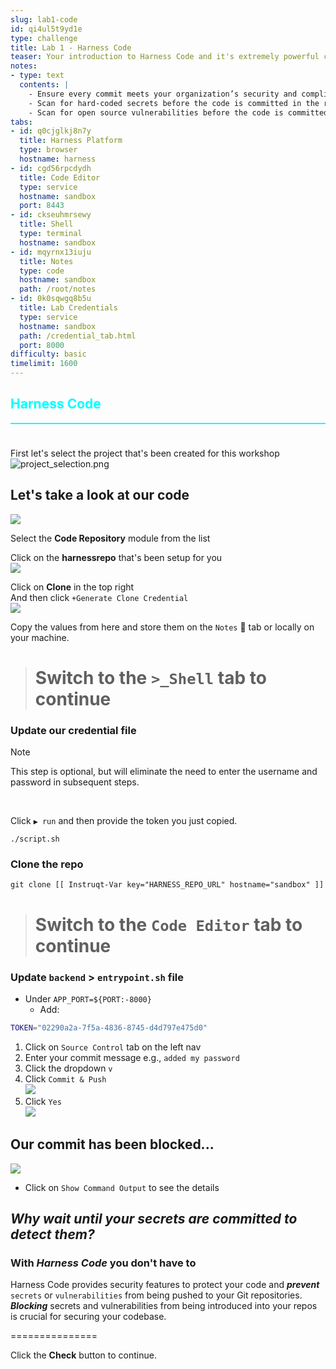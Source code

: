 ```yaml
---
slug: lab1-code
id: qi4ul5t9yd1e
type: challenge
title: Lab 1 - Harness Code
teaser: Your introduction to Harness Code and it's extremely powerful capabilities.
notes:
- type: text
  contents: |
    - Ensure every commit meets your organization’s security and compliance standards
    - Scan for hard-coded secrets before the code is committed in the repository
    - Scan for open source vulnerabilities before the code is committed in the repository
tabs:
- id: q0cjglkj8n7y
  title: Harness Platform
  type: browser
  hostname: harness
- id: cgd56rpcdydh
  title: Code Editor
  type: service
  hostname: sandbox
  port: 8443
- id: ckseuhmrsewy
  title: Shell
  type: terminal
  hostname: sandbox
- id: mqyrnx13iuju
  title: Notes
  type: code
  hostname: sandbox
  path: /root/notes
- id: 0k0sqwgq8b5u
  title: Lab Credentials
  type: service
  hostname: sandbox
  path: /credential_tab.html
  port: 8000
difficulty: basic
timelimit: 1600
---
```


<style type="text/css" rel="stylesheet">
hr.cyan { background-color: cyan; color: cyan; height: 2px; margin-bottom: -10px; }
h2.cyan { color: cyan; }
</style><h2 class="cyan">Harness Code</h2>
<hr class="cyan">
<br><br>

First let's select the project that's been created for this workshop <br>
![project_selection.png](https://raw.githubusercontent.com/harness-community/field-workshops/main/assets/images/project_selection.png)

## Let's take a look at our code
![](https://raw.githubusercontent.com/harness-community/field-workshops/main/assets/images/module_code.png)

Select the **Code Repository** module from the list <br>

Click on the **harnessrepo** that's been setup for you <br>
![](https://raw.githubusercontent.com/harness-community/field-workshops/main/unscripted-workshop-2024/assets/images/code_repo.png)

Click on **Clone** in the top right <br>
And then click ```+Generate Clone Credential``` <br>
![](https://raw.githubusercontent.com/harness-community/field-workshops/main/unscripted-workshop-2024/assets/images/code_clone.png)

Copy the values from here and store them on the `Notes` 📝 tab or locally on your machine.

> # Switch to the ```>_Shell``` tab to continue

### Update our credential file
> [!NOTE]
> This step is optional, but will eliminate the need to enter the username and password in subsequent steps.

<br>

Click `▶️ run` and then provide the token you just copied.
```bash,run
./script.sh
```

### Clone the repo
```bash,run
git clone [[ Instruqt-Var key="HARNESS_REPO_URL" hostname="sandbox" ]]
```

> # Switch to the ```Code Editor``` tab to continue

### Update `backend` **>** `entrypoint.sh` file
- Under `APP_PORT=${PORT:-8000}`
  - Add:
```bash
TOKEN="02290a2a-7f5a-4836-8745-d4d797e475d0"
```

1) Click on `Source Control` tab on the left nav
2) Enter your commit message e.g., `added my password`
3) Click the dropdown `v`
4) Click `Commit & Push` \
    ![](https://raw.githubusercontent.com/harness-community/field-workshops/main/unscripted-workshop-2024/assets/images/vs_code_commit.png)
5) Click `Yes` \
    ![](https://raw.githubusercontent.com/harness-community/field-workshops/main/unscripted-workshop-2024/assets/images/vs_code_stage_changes.png)


## Our commit has been blocked...
![](https://raw.githubusercontent.com/harness-community/field-workshops/main/unscripted-workshop-2024/assets/images/vs_code_commit_error.png)
- Click on `Show Command Output` to see the details

## *Why wait until your secrets are committed to detect them?*
### With ***Harness Code*** you don't have to
Harness Code provides security features to protect your code and ***prevent*** `secrets` or `vulnerabilities` from being pushed to your Git repositories. ***Blocking*** secrets and vulnerabilities from being introduced into your repos is crucial for securing your codebase.

===============

Click the **Check** button to continue.
